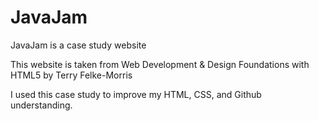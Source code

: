 # JavaJam
JavaJam is a case study website 

This website is taken from Web Development & Design Foundations with HTML5
  by Terry Felke-Morris
  
I used this case study to improve my HTML, CSS, and Github understanding. 
